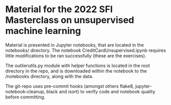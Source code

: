 # Material for the 2022 SFI Masterclass on unsupervised machine learning

Material is presented in Jupyter notebooks, that are located in the notebooks/ directory. 
The notebook CreditCardUnsupervised.ipynb requires little modifications to be ran successfully (these are the exercises).

The outlierutils.py module with helper functions is located in the root directory in the repo, and is downloaded within the notebook to the /notebooks directory, along with the data. 

The git-repo uses pre-commit hooks (amongst others flake8, jupyter-notebook-cleanup, black and isort) to verify code and notebook quality before committing. 


